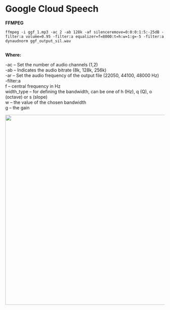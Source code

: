 # Google Cloud Speech

<b>FFMPEG</b>  

```
ffmpeg -i ggf_1.mp3 -ac 2 -ab 128k -af silenceremove=0:0:0:1:5:-25dB -filter:a volume=0.95 -filter:a equalizer=f=8000:t=h:w=1:g=-5 -filter:a dynaudnorm ggf_output_sil.wav


```
<b>Where:</b>  

-ac – Set the number of audio channels (1,2)  
-ab – Indicates the audio bitrate (8k, 128k, 256k)  
-ar – Set the audio frequency of the output file (22050, 44100, 48000 Hz)  
-filter:a  
f – central frequency in Hz  
width_type – for defining the bandwidth, can be one of h (Hz), q (Q), o (octave) or s (slope)  
w – the value of the chosen bandwidth  
g – the gain  

<img src=https://github.com/RubensZimbres/Repo-2019/blob/master/Google-Cloud-Speech/audio_ggf0.png width="865" height="600">
